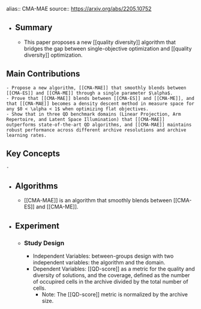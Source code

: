 alias:: CMA-MAE
source:: https://arxiv.org/abs/2205.10752

- ## Summary
	- This paper proposes a new [[quality diversity]] algorithm that bridges the gap between single-objective optimization and [[quality diversity]] optimization.
## Main Contributions
	- Propose a new algorithm, [[CMA-MAE]] that smoothly blends between [[CMA-ES]] and [[CMA-ME]] through a single parameter $\alpha$.
	- Prove that [[CMA-MAE]] blends between [[CMA-ES]] and [[CMA-ME]], and that [[CMA-MAE]] becomes a density descent method in measure space for any $0 < \alpha < 1$ when optimizing flat objectives.
	- Show that in three QD benchmark domains (Linear Projection, Arm Repertoire, and Latent Space Illumination) that [[CMA-MAE]] outperforms state-of-the-art QD algorithms, and [[CMA-MAE]] maintains robust performance across different archive resolutions and archive learning rates.
## Key Concepts
	-
- ## Algorithms
	- [[CMA-MAE]] is an algorithm that smoothly blends between [[CMA-ES]] and [[CMA-ME]].
- ## Experiment
	- ### Study Design
		- Independent Variables: between-groups design with two independent variables: the algorithm and the domain.
		- Dependent Variables: [[QD-score]] as a metric for the quality and diversity of solutions, and the coverage, defined as the number of occupired cells in the archive divided by the total number of cells.
			- Note: The [[QD-score]] metric is normalized by the archive size.
